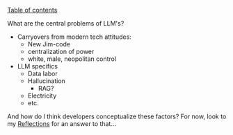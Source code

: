[Table of contents](tableOfContents.md)

What are the central problems of LLM's?
- Carryovers from modern tech attitudes:
	- New Jim-code
	- centralization of power
	- white, male, neopolitan control
- LLM specifics
	- Data labor
	- Hallucination
		- RAG?
	- Electricity
	- etc.


And how do I think developers conceptualize these factors? For now, look to my [Reflections](reflections.md) for an answer to that...